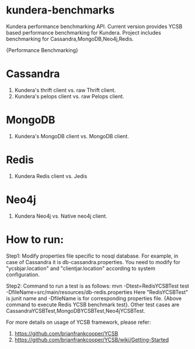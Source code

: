 kundera-benchmarks
==================

Kundera performance benchmarking API. Current version provides YCSB based performance benchmarking for Kundera.
Project includes benchmarking for Cassandra,MongoDB,Neo4j,Redis.

{Performance Benchmarking}

Cassandra
=========
1. Kundera's thrift client vs. raw Thrift client.
2. Kundera's pelops client vs. raw Pelops client.

MongoDB
=======
1. Kundera's MongoDB client vs. MongoDB client.

Redis
=====
1. Kundera Redis client vs. Jedis

Neo4j
=====
1. Kundera Neo4j vs. Native neo4j client.


How to run:
========== 
 Step1: Modify properties file specific to nosql database. For example, in case of Cassandra it is db-cassandra.properties. 
 You need to modify for "ycsbjar.location" and "clientjar.location" according to system configuration.
 
 Step2: Command to run a test is as follows:
 mvn -Dtest=RedisYCSBTest test -DfileName=src/main/resources/db-redis.properties
 Here "RedisYCSBTest" is junit name and -DfileName is for corresponding properties file.
 {Above command to execute Redis YCSB benchmark test}. 
 Other test cases are CassandraYCSBTest,MongoDBYCSBTest,Neo4jYCSBTest.


For more details on usage of YCSB framework, please refer:
1. https://github.com/brianfrankcooper/YCSB
2. https://github.com/brianfrankcooper/YCSB/wiki/Getting-Started
